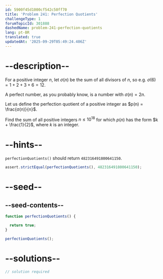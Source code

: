 ```yaml
---
id: 5900f45d1000cf542c50ff70
title: 'Problem 241: Perfection Quotients'
challengeType: 1
forumTopicId: 301888
dashedName: problem-241-perfection-quotients
lang: pt-BR
translated: true
updatedAt: '2025-09-29T05:49:24.406Z'
---
```


# --description--

For a positive integer $n$, let $σ(n)$ be the sum of all divisors of $n$, so e.g. $σ(6) = 1 + 2 + 3 + 6 = 12$.

A perfect number, as you probably know, is a number with $σ(n) = 2n$.

Let us define the perfection quotient of a positive integer as $p(n) = \frac{σ(n)}{n}$.

Find the sum of all positive integers $n ≤ {10}^{18}$ for which $p(n)$ has the form $k + \frac{1}{2}$, where $k$ is an integer.

# --hints--

`perfectionQuotients()` should return `482316491800641150`.

```js
assert.strictEqual(perfectionQuotients(), 482316491800641150);
```

# --seed--

## --seed-contents--

```js
function perfectionQuotients() {

  return true;
}

perfectionQuotients();
```

# --solutions--

```js
// solution required
```
